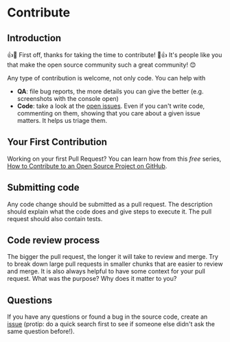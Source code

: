 # Contribute

## Introduction

:+1::tada: First off, thanks for taking the time to contribute! :tada::+1: It's people like you that make the open source community such a great community! 😊

Any type of contribution is welcome, not only code. You can help with 

- **QA**: file bug reports, the more details you can give the better (e.g. screenshots with the console open)
- **Code**: take a look at the [open issues](https://github.com/yacir/markdown-fenced-code-tabs/issues). Even if you can't write code, commenting on them, showing that you care about a given issue matters. It helps us triage them.

## Your First Contribution

Working on your first Pull Request? You can learn how from this *free* series, [How to Contribute to an Open Source Project on GitHub](https://egghead.io/series/how-to-contribute-to-an-open-source-project-on-github).

## Submitting code

Any code change should be submitted as a pull request. The description should explain what the code does and give steps to execute it. The pull request should also contain tests.

## Code review process

The bigger the pull request, the longer it will take to review and merge. Try to break down large pull requests in smaller chunks that are easier to review and merge.
It is also always helpful to have some context for your pull request. What was the purpose? Why does it matter to you?

## Questions

If you have any questions or found a bug in the source code, create an [issue](https://github.com/yacir/markdown-fenced-code-tabs/issues) (protip: do a quick search first to see if someone else didn't ask the same question before!).
